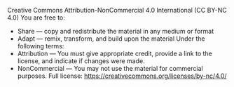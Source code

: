 
Creative Commons Attribution-NonCommercial 4.0 International (CC BY-NC 4.0)
You are free to:
- Share — copy and redistribute the material in any medium or format
- Adapt — remix, transform, and build upon the material
Under the following terms:
- Attribution — You must give appropriate credit, provide a link to the license, and indicate if changes were made.
- NonCommercial — You may not use the material for commercial purposes.
Full license: https://creativecommons.org/licenses/by-nc/4.0/
